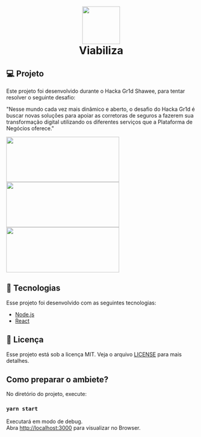 <h1 align="center">
  <img src="https://github.com/gr1d-challenge-repository/frontend/blob/master/.git-files/logo.png?raw=true" width="100" height="100" /> <br />
  Viabiliza
</h1>

## 💻 Projeto

Este projeto foi desenvolvido durante o Hacka Gr1d Shawee, para tentar resolver o seguinte desafio:

"Nesse mundo cada vez mais dinâmico e aberto, o desafio do Hacka Gr1d é buscar novas soluções para apoiar as corretoras de seguros a fazerem sua transformação digital utilizando os diferentes serviços que a Plataforma de Negócios oferece."

<img src="https://github.com/gr1d-challenge-repository/frontend/blob/master/.git-files/dashboard.png?raw=true" width="300" height="120" />
<img src="https://github.com/gr1d-challenge-repository/frontend/blob/master/.git-files/home.png?raw=true" width="300" height="120" />
<img src="https://github.com/gr1d-challenge-repository/frontend/blob/master/.git-files/login.png?raw=true"  width="300" height="120" />

## :rocket: Tecnologias

Esse projeto foi desenvolvido com as seguintes tecnologias:

- [Node.js](https://nodejs.org/en/)
- [React](https://reactjs.org)

## :memo: Licença

Esse projeto está sob a licença MIT. Veja o arquivo [LICENSE](LICENSE.md) para mais detalhes.


## Como preparar o ambiete?

No diretório do projeto, execute:

### `yarn start`

Executará em modo de debug.<br />
Abra [http://localhost:3000](http://localhost:3000) para visualizar no Browser.
